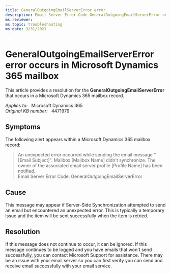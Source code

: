 ```yaml
---
title: GeneralOutgoingEmailServerError error
description: Email Server Error Code GeneralOutgoingEmailServerError occurs in a Microsoft Dynamics 365 mailbox record. Provides a resolution.
ms.reviewer: 
ms.topic: troubleshooting
ms.date: 3/31/2021
---
```

# GeneralOutgoingEmailServerError error occurs in Microsoft Dynamics 365 mailbox

This article provides a resolution for the **GeneralOutgoingEmailServerError** that occurs in a Microsoft Dynamics 365 mailbox record.

_Applies to:_ &nbsp; Microsoft Dynamics 365  
_Original KB number:_ &nbsp; 4471979

## Symptoms

The following alert appears within a Microsoft Dynamics 365 mailbox record:

> An unexpected error occurred while sending the email message "[Email Subject]". Mailbox [Mailbox Name] didn't synchronize. The owner of the associated email server profile [Profile Name] has been notified.  
Email Server Error Code: GeneralOutgoingEmailServerError

## Cause

This message may appear if Server-Side Synchronization attempted to send an email but encountered an unexpected error. This is typically a temporary issue and the item will be sent successfully when the item is retried.

## Resolution

If this message does not continue to occur, it can be ignored. If this message continues to be logged and you have emails that won't send successfully, you can contact Microsoft Support for assistance. There may be an issue with your email server so you can first verify you can send and receive email successfully with your email service.
